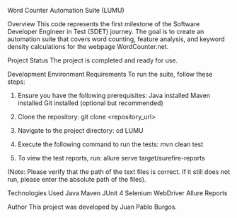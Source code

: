 Word Counter Automation Suite (LUMU)

Overview
This code represents the first milestone of the Software Developer Engineer in Test (SDET) journey. The goal is to create an automation suite that covers word counting, feature analysis, and keyword density calculations for the webpage WordCounter.net.

Project Status
The project is completed and ready for use.

Development Environment Requirements
To run the suite, follow these steps:

1. Ensure you have the following prerequisites:
Java installed
Maven installed
Git installed (optional but recommended)

2. Clone the repository:
git clone <repository_url>

3. Navigate to the project directory:
cd LUMU

4. Execute the following command to run the tests:
mvn clean test

5. To view the test reports, run:
allure serve target/surefire-reports

(Note: Please verify that the path of the text files is correct. If it still does not run, please enter the absolute path of the files).

Technologies Used
Java
Maven
JUnit 4
Selenium WebDriver
Allure Reports

Author
This project was developed by Juan Pablo Burgos.
